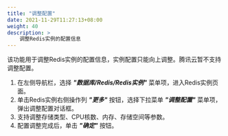 ```yaml
---
title: "调整配置"
date: 2021-11-29T11:27:13+08:00
weight: 40
description: > 
    调整Redis实例的配置信息
---
```


该功能用于调整Redis实例的配置信息，实例配置只能向上调整。腾讯云暂不支持调整配置。

1. 在左侧导航栏，选择 **_"数据库/Redis/Redis实例"_** 菜单项，进入Redis实例页面。
2. 单击Redis实例右侧操作列 **_"更多"_** 按钮，选择下拉菜单 **_"调整配置"_** 菜单项，弹出调整配置对话框。
2. 支持调整存储类型、CPU核数、内存、存储空间等参数。
3. 配置调整完成后，单击 **_"确定"_** 按钮。